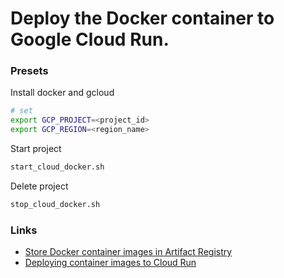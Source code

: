 # Deploy the Docker container to Google Cloud Run.

### Presets

Install docker and gcloud


```bash
# set
export GCP_PROJECT=<project_id>
export GCP_REGION=<region_name>
```
Start project

```bash
start_cloud_docker.sh
```

Delete project

```bash
stop_cloud_docker.sh
```

### Links

- [Store Docker container images in Artifact Registry](https://cloud.google.com/artifact-registry/docs/docker/store-docker-container-images?_gl=1*1iyylbr*_ga*ODQxODUzNzk0LjE3MjUzNTQ0ODQ.*_ga_WH2QY8WWF5*MTc0MjkyNDgxNy4zMzguMS4xNzQyOTI4NzQ2LjU1LjAuMA..#gcloud) 
- [Deploying container images to Cloud Run](https://cloud.google.com/run/docs/deploying)

